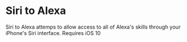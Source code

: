 # Siri to Alexa

Siri to Alexa attemps to allow access to all of Alexa's skills through your iPhone's Siri interface. Requires iOS 10